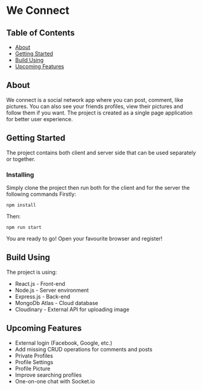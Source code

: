 # We Connect

## Table of Contents
+ [About](#about)
+ [Getting Started](#getting_started)
+ [Build Using](#using)
+ [Upcoming Features](#upcoming)

## About <a name = "about"></a>
We connect is a social network app where you can post, comment, like pictures. You can also see your friends profiles, view their pictures and follow them if you want.
The project is created as a single page application for better user experience.

## Getting Started <a name = "getting_started"></a>
The project contains both client and server side that can be used separately or together.

### Installing
Simply clone the project then run both for the client and for the server the following commands
Firstly:

```
npm install
```

Then:

```
npm run start
```

You are ready to go! Open your favourite browser and register!

## Build Using <a name = "using"></a>

The project is using:
+ React.js - Front-end
+ Node.js - Server environment
+ Express.js - Back-end
+ MongoDb Atlas - Cloud database
+ Cloudinary - External API for uploading image

## Upcoming Features <a name = "upcoming"></a>
- External login (Facebook, Google, etc.)
- Add missing CRUD operations for comments and posts
- Private Profiles
- Profile Settings
- Profile Picture
- Improve searching profiles
- One-on-one chat with Socket.io
